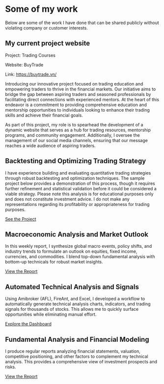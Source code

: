 # Some of my work

Below are some of the work I have done that can be shared publicly without violating company or customer interests.

## My current project website
Project: Trading Courses

Website: BuyTrade

Link: https://buytrade.vn/

Introducing our innovative project focused on trading education and empowering traders to thrive in the financial markets. Our initiative aims to bridge the gap between aspiring traders and seasoned professionals by facilitating direct connections with experienced mentors. At the heart of this endeavor is a commitment to providing comprehensive education and mentorship opportunities to individuals looking to enhance their trading skills and achieve their financial goals.

As part of this project, my role is to spearhead the development of a dynamic website that serves as a hub for trading resources, mentorship programs, and community engagement. Additionally, I oversee the management of our social media channels, ensuring that our message reaches a wide audience of aspiring traders. 

## Backtesting and Optimizing Trading Strategy

I have experience building and evaluating quantitative trading strategies through robust backtesting and optimization techniques. The sample project below provides a demonstration of this process, though it requires further refinement and statistical validation before it could be considered a viable strategy. Please note this analysis is for educational purposes only and does not constitute investment advice. I do not make any representations regarding its profitability or appropriateness for trading purposes.

[See the Project](https://github.com/hieutheanalyst/general/blob/main/Bbands_2024_01_A.ipynb)

## Macroeconomic Analysis and Market Outlook
In this weekly report, I synthesize global macro events, policy shifts, and industry trends to formulate an outlook on equities, fixed income, currencies, and commodities. I blend top-down fundamental analysis with bottom-up technicals for robust market insights.

[View the Report](https://github.com/hieutheanalyst/general/blob/main/Weekly_report_22.01-26.01.pdf)

## Automated Technical Analysis and Signals
Using Amibroker (AFL), FireAnt, and Excel, I developed a workflow to automatically generate technical analysis charts, indicators, and trading signals for thousands of stocks. This allows me to quickly surface opportunities while eliminating manual effort.

[Explore the Dashboard](https://github.com/hieutheanalyst/general/blob/main/Daily-technical-02.02.24.pdf)

## Fundamental Analysis and Financial Modeling
I produce regular reports analyzing financial statements, valuation, competitive positioning, and other factors to complement my technical analysis. This provides a comprehensive view of investment prospects and risks.

[View the Report](https://github.com/hieutheanalyst/general/blob/main/TDM_2022.pdf)

